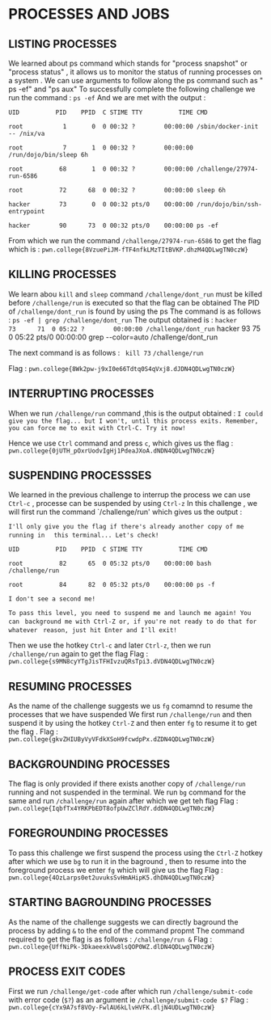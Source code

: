# PROCESSES AND JOBS 

## LISTING PROCESSES

We learned about ps command which stands for "process snapshot" or "process status" , it allows us to monitor the status of running processes on a system . We can use arguments to follow
along the ps command such as " ps -ef" and "ps aux"
To successfully complete the following challenge we run the command : 
`ps -ef`
And we are met with the output : 

```UID          PID    PPID  C STIME TTY          TIME CMD```

```root           1       0  0 00:32 ?        00:00:00 /sbin/docker-init -- /nix/va```

```root           7       1  0 00:32 ?        00:00:00 /run/dojo/bin/sleep 6h```

```root          68       1  0 00:32 ?        00:00:00 /challenge/27974-run-6586```

```root          72      68  0 00:32 ?        00:00:00 sleep 6h```

```hacker        73       0  0 00:32 pts/0    00:00:00 /run/dojo/bin/ssh-entrypoint```

```hacker        90      73  0 00:32 pts/0    00:00:00 ps -ef```

From which we run the command `/challenge/27974-run-6586` to get the flag which is : `pwn.college{8VzuePiJM-fTF4nfkLMzTItBVKP.dhzM4QDLwgTN0czW}`

## KILLING PROCESSES

We learn abou `kill` and `sleep` command 
`/challenge/dont_run` must be killed before `/challenge/run` is executed so that the flag can be obtained 
The PID of `/challenge/dont_run` is found by using the ps
The command is as follows : `ps -ef | grep /challenge/dont_run`
The output obtained is : 
```hacker        73      71  0 05:22 ?        00:00:00 /challenge/dont_run```
hacker        93      75  0 05:22 pts/0    00:00:00 grep --color=auto /challenge/dont_run

The next command is as follows : 
` kill 73`
`/challenge/run`

Flag : `pwn.college{8Wk2pw-j9xI0e66Tdtq0S4qVxj8.dJDN4QDLwgTN0czW}`

## INTERRUPTING PROCESSES

When we run `/challenge/run` command ,this is the output obtained :
`I could give you the flag... but I won't, until this process exits. Remember, 
you can force me to exit with Ctrl-C. Try it now!`

Hence we use `Ctrl` command and press `c`, which gives us the flag : `pwn.college{0jUTH_pOxrUodvIgHj1PdeaJXoA.dNDN4QDLwgTN0czW}`

## SUSPENDING PROCESSSES

We learned in the previous challenge to interrup the process we can use `Ctrl-c` , processe can be suspended by using `Ctrl-z`
In this challenge , we will first run the command `/challenge/run' which gives us the output :

```I'll only give you the flag if there's already another copy of me running in ```
` this terminal... Let's check!`

`UID          PID    PPID  C STIME TTY          TIME CMD`

`root          82      65  0 05:32 pts/0    00:00:00 bash /challenge/run`

`root          84      82  0 05:32 pts/0    00:00:00 ps -f`

`I don't see a second me!`

`To pass this level, you need to suspend me and launch me again! You can `
`background me with Ctrl-Z or, if you're not ready to do that for whatever `
`reason, just hit Enter and I'll exit!`

Then we use the hotkey `Ctrl-c` and later `Ctrl-z`, then we run `/challenge/run` again to get the flag
Flag : `pwn.college{s9MN8cyYTgJisTFHIvzuQRsTpi3.dVDN4QDLwgTN0czW}`

## RESUMING PROCESSES

As the name of the challenge suggests we us `fg` comamnd to resume the processes that we have suspended 
We first run `/challenge/run` and then suspend it by using the hotkey `Ctrl-Z` and then enter `fg` to resume it to get the flag .
Flag : `pwn.college{gkvZHIUByVyVFdkXSoH9fcwdpPx.dZDN4QDLwgTN0czW}`

## BACKGROUNDING PROCESSES

The flag is only provided if there exists another copy of `/challenge/run` running and not suspended in the terminal. 
We run `bg` command for the same and run `/challenge/run` again after which we get teh flag 
Flag : `pwn.college{IqbfTx4YRKPbEDT8ofpUwZClRdY.ddDN4QDLwgTN0czW}`

## FOREGROUNDING PROCESSES

To pass this challenge we first suspend the process using the `Ctrl-Z` hotkey after which we use `bg` to run it in the baground , then to resume into the foreground process we enter `fg` which will give us the flag 
Flag : `pwn.college{4OzLarps0et2uvuksSvHmAHipK5.dhDN4QDLwgTN0czW}`

## STARTING BAGROUNDING PROCESSES

As the name of the challenge suggests we can directly baground the process by adding `&` to the end of the command propmt 
The command required to get the flag is as follows : `/challenge/run &`
Flag : `pwn.college{UffNiPk-3DkaeexkVw8lsQOP0WZ.dlDN4QDLwgTN0czW}`

## PROCESS EXIT CODES 

First we run `/challenge/get-code` after which run `/challenge/submit-code` with error code (`$?`) as an argument ie `/challenge/submit-code $?`
Flag : `pwn.college{cYx9A7sf8VOy-FwlAU6kLlvHVFK.dljN4UDLwgTN0czW}`













